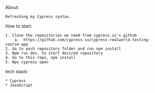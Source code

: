 About:

    Refreshing my Cypress syntax.


How to start:

    1. Clone the repositories we need from cypress.io's github
        a.  https://github.com/cypress-io/cypress-realworld-testing-course-app
    2. Go to each repository folder and run npm install
    3. Npm run dev, to start desired repository
    4. Go to this repo, npm install
    5. Npx cypress open

tech stack:

    * Cypress
    * JavaScript